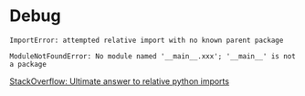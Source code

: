 # Debug

`ImportError: attempted relative import with no known parent package`

`ModuleNotFoundError: No module named '__main__.xxx'; '__main__' is not a package`

[StackOverflow: Ultimate answer to relative python imports](https://stackoverflow.com/questions/8299270/ultimate-answer-to-relative-python-imports)

